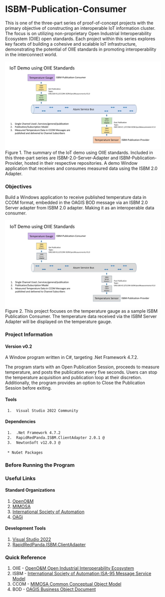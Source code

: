 # ISBM-Publication-Consumer

This is one of the three-part series of proof-of-concept projects with the primary objective of constructing an interoperable IoT information cluster. The focus is on utilizing non-proprietary Open Industrial Interoperability Ecosystem (OIIE) open standards. Each project within this series explores key facets of building a cohesive and scalable IoT infrastructure, demonstrating the potential of OIIE standards in promoting interoperability in the interconnect world.

![image](/Documents/Images/IoT-Demo.jpg)
Figure 1. The summary of the IoT demo using OIIE standards. Included in this three-part series are ISBM-2.0-Server-Adapter and ISBM-Publication-Provider, hosted in their respective repositories.
A demo Window application that receives and consumes measured data using the ISBM 2.0 Adapter.

### Objectives

Build a Windows application to receive published temperature data in CCOM format, embedded in the OAGIS BOD message via an ISBM 2.0 Server adapter from ISBM 2.0 adapter. Making it as an interoperable data consumer.

![image](/Documents/Images/IoT-Demo-Temperature-Gauge.jpg)
Figure 2. This project focuses on the temperature gauge as a sample ISBM Publication Consumer. The temperature data received via the ISBM Server Adapter will be displayed on the temperature gauge.

### Project Information

#### Version v0.2

A Window program written in C#, targeting .Net Framework 4.7.2.

The program starts with an Open Publication Session, proceeds to measure temperature, and posts the publication every five seconds. Users can stop the temperature acquisition and publication loop at their discretion. Additionally, the program provides an option to Close the Publication Session before exiting.

#### Tools
     1.  Visual Studio 2022 Community
     
#### Dependencies
     1.  .Net Framework 4.7.2
     2.  RapidRedPanda.ISBM.ClientAdapter 2.0.1 @
     3.  NewtonSoft v12.0.3 @
    
     * NuGet Packages

### Before Running the Program

### Useful Links

#### Standard Organizations
   1. [OpenO&M](https://openoandm.org/)
   2. [MIMOSA](https://www.mimosa.org/)
   3. [International Society of Automation](https://www.isa.org/)
   4. [OAGi](https://oagi.org/)

#### Development Tools
   1. [Visual Studio 2022](https://visualstudio.microsoft.com/downloads/)
   2. [RapidRedPanda.ISBM.ClientAdapter](https://www.nuget.org/packages/RapidRedPanda.ISBM.ClientAdapter/#readme-body-tab)
   

### Quick Reference

   1. OIIE - [OpenO&M Open Industrial Interoperability Ecosystem](https://www.mimosa.org/open-industrial-interoperability-ecosystem-oiie/)
   2. ISBM - [International Society of Automation ISA-95 Message Service Model](https://openoandm.org/files/standards/ISBM-2.0.pdf)
   3. CCOM - [MIMOSA Common Conceptual Object Model](https://www.mimosa.org/mimosa-ccom/)
   4. BOD - [OAGIS Business Object Document](https://www.oagidocs.org/docs/)
